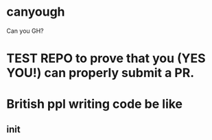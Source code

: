 # canyough

Can you GH?

# TEST REPO to prove that you (YES YOU!) can properly submit a PR.

# British ppl writing code be like

## init
